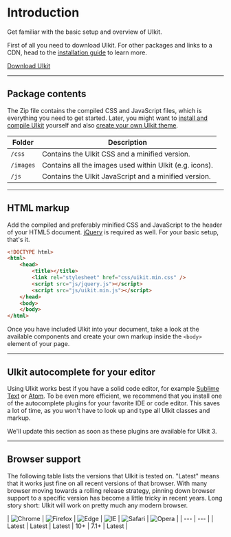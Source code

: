 # Introduction

<p class="uk-text-lead">Get familiar with the basic setup and overview of UIkit.</p>

First of all you need to download UIkit. For other packages and links to a CDN, head to the [installation guide](installation.md) to learn more.

<a class="uk-button uk-button-primary" href="https://getuikit.com/download">Download UIkit</a>

***

## Package contents

The Zip file contains the compiled CSS and JavaScript files, which is everything you need to get started. Later, you might want to [install and compile UIkit](installation.md) yourself and also [create your own UIkit theme](less.md).

| Folder    | Description |
| --------- | --- |
| `/css`    | Contains the UIkit CSS and a minified version. |
| `/images` | Contains all the images used within UIkit (e.g. icons). |
| `/js`     | Contains the UIkit JavaScript and a minified version. |

***

## HTML markup

Add the compiled and preferably minified CSS and JavaScript to the header of your HTML5 document. [jQuery](http://jquery.com/download/) is required as well. For your basic setup, that's it.

```html
<!DOCTYPE html>
<html>
    <head>
        <title></title>
        <link rel="stylesheet" href="css/uikit.min.css" />
        <script src="js/jquery.js"></script>
        <script src="js/uikit.min.js"></script>
    </head>
    <body>
    </body>
</html>
```

Once you have included UIkit into your document, take a look at the available components and create your own markup inside the `<body>` element of your page.

***

## UIkit autocomplete for your editor

Using UIkit works best if you have a solid code editor, for example [Sublime Text](https://www.sublimetext.com/) or [Atom](https://atom.io/). To be even more efficient, we recommend that you install one of the autocomplete plugins for your favorite IDE or code editor. This saves a lot of time, as you won't have to look up and type all UIkit classes and markup.

We'll update this section as soon as these plugins are available for UIkit 3.

***

## Browser support

The following table lists the versions that UIkit is tested on. "Latest" means that it works just fine on all recent versions of that browser. With many browser moving towards a rolling release strategy, pinning down browser support to a specific version has become a little tricky in recent years. Long story short: UIkit will work on pretty much any modern browser.

| ![Chrome](https://raw.github.com/alrra/browser-logos/master/src/chrome/chrome_48x48.png) | ![Firefox](https://raw.github.com/alrra/browser-logos/master/src/firefox/firefox_48x48.png) | ![Edge](https://raw.github.com/alrra/browser-logos/master/src/edge/edge_48x48.png) | ![IE](https://raw.github.com/alrra/browser-logos/master/src/archive/internet-explorer_9-11/internet-explorer_9-11_48x48.png) | ![Safari](https://raw.github.com/alrra/browser-logos/master/src/safari/safari_48x48.png) | ![Opera](https://raw.github.com/alrra/browser-logos/master/src/opera/opera_48x48.png) |
| --- | --- |
| Latest | Latest | Latest | 10+ | 7.1+ | Latest |
